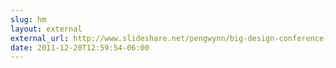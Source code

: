 ```yaml
---
slug: hm
layout: external
external_url: http://www.slideshare.net/pengwynn/big-design-conference-css3/106
date: 2011-12-20T12:59:54-06:00
---
```

